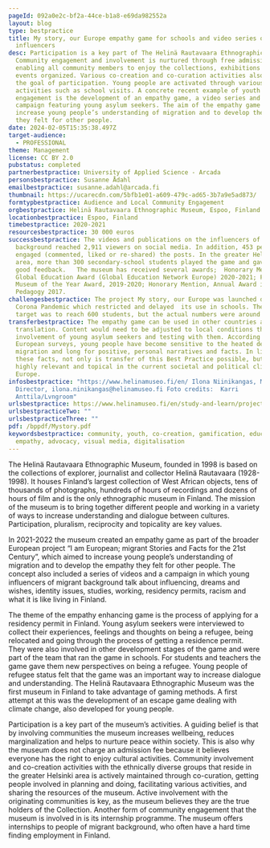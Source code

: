 ```yaml
---
pageId: 092a0e2c-bf2a-44ce-b1a8-e69da982552a
layout: blog
type: bestpractice
title: My story, our Europe empathy game for schools and video series on migrant
  influencers
desc: Participation is a key part of The Helinä Rautavaara Ethnographic Museum.
  Community engagement and involvement is nurtured through free admission,
  enabling all community members to enjoy the collections, exhibitions and
  events organized. Various co-creation and co-curation activities also support
  the goal of participation. Young people are activated through various
  activities such as school visits. A concrete recent example of youth
  engagement is the development of an empathy game, a video series and a
  campaign featuring young asylum seekers. The aim of the empathy game was to
  increase young people’s understanding of migration and to develop the empathy
  they felt for other people.
date: 2024-02-05T15:35:38.497Z
target-audience:
  - PROFESSIONAL
theme: Management
license: CC BY 2.0
pubstatus: completed
partnerbestpractice: University of Applied Science - Arcada
personsbestpractice: Susanne Ådahl
emailbestpractice: susanne.adahl@arcada.fi
thumbnail: https://ucarecdn.com/5bfb1e01-a609-479c-ad65-3b7a9e5ad873/
formtypbestpractice: Audience and Local Community Engagement
orgbestpractice: Helinä Rautavaara Ethnographic Museum, Espoo, Finland
locationbestpractice: Espoo, Finland
timebestpractice: 2020-2021
resourcesbestpractice: 30 000 euros
successbestpractice: The videos and publications on the influencers of migrant
  background reached 2,911 viewers on social media. In addition, 453 people
  engaged (commented, liked or re-shared) the posts. In the greater Helsinki
  area, more than 300 secondary-school students played the game and gave it very
  good feedback.   The museum has received several awards;  Honorary Mention,
  Global Education Award (Global Education Network Europe) 2020-2021; Finalist,
  Museum of the Year Award, 2019-2020; Honorary Mention, Annual Award in Museum
  Pedagogy 2017.
challengesbestpractice: The project My story, our Europe was launched during the
  Corona Pandemic which restricted and delayed  its use in schools. The original
  target was to reach 600 students, but the actual numbers were around 300.
transferbestpractice: The empathy game can be used in other countries after
  translation. Content would need to be adjusted to local conditions through
  involvement of young asylum seekers and testing with them. According to
  European surveys, young people have become sensitive to the heated debate on
  migration and long for positive, personal narratives and facts. In light of
  these facts, not only is transfer of this Best Practice possible, but also
  highly relevant and topical in the current societal and political climate in
  Europe.
infosbestpractice: "https://www.helinamuseo.fi/en/ Ilona Niinikangas, Museum
  Director, ilona.ninikangas@helinamuseo.fi Foto credits:  Karri
  Anttila/Lvngroom"
urlsbestpractice: https://www.helinamuseo.fi/en/study-and-learn/projects/i-am-european
urlsbestpracticeTwo: ""
urlsbestpracticeThree: ""
pdf: /bppdf/Mystory.pdf
keywordsbestpractice: community, youth, co-creation, gamification, education,
  empathy, advocacy, visual media, digitalisation
---
```

The Helinä Rautavaara Ethnographic Museum, founded in 1998 is based on the collections of explorer, journalist and collector Helinä Rautavaara (1928-1998). It houses Finland’s largest collection of West African objects, tens of thousands of photographs, hundreds of hours of recordings and dozens of hours of film and is the only ethnographic museum in Finland. The mission of the museum is to bring together different people and working in a variety of ways to increase understanding and dialogue between cultures. Participation, pluralism, reciprocity and topicality are key values. 

In 2021-2022 the museum created an empathy game as part of the broader European project “I am European; migrant Stories and Facts for the 21st Century”, which aimed to increase young people’s understanding of migration and to develop the empathy they felt for other people. The concept also included a series of videos and a campaign in which young influencers of migrant background talk about influencing, dreams and wishes, identity issues, studies, working, residency permits, racism and what it is like living in Finland.

The theme of the empathy enhancing game is the process of applying for a residency permit in Finland. Young asylum seekers were interviewed to collect their experiences, feelings and thoughts on being a refugee, being relocated and going through the process of getting a residence permit. They were also involved in other development stages of the game and were part of the team that ran the game in schools. For students and teachers the game gave them new perspectives on being a refugee. Young people of refugee status felt that the game was an important way to increase dialogue and understanding. The Helinä Rautavaara Ethnographic Museum was the first museum in Finland to take advantage of gaming methods. A first attempt at this was the development of an escape game dealing with climate change, also developed for young people. 

Participation is a key part of the museum’s activities. A guiding belief is that by involving communities the museum increases wellbeing, reduces marginalization and helps to nurture peace within society. This is also why the museum does not charge an admission fee because it believes everyone has the right to enjoy cultural activities. Community involvement and co-creation activities with the ethnically diverse groups that reside in the greater Helsinki area is actively maintained through co-curation, getting people involved in planning and doing, facilitating various activities, and sharing the resources of the museum. Active involvement with the originating communities is key, as the museum believes they are the true holders of the Collection. Another form of community engagement that the museum is involved in is its internship programme. The museum offers internships to people of migrant background, who often have a hard time finding employment in Finland.
